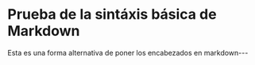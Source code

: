 # Prueba de la sintáxis básica de Markdown

 Esta es una forma alternativa de poner los encabezados en markdown---

